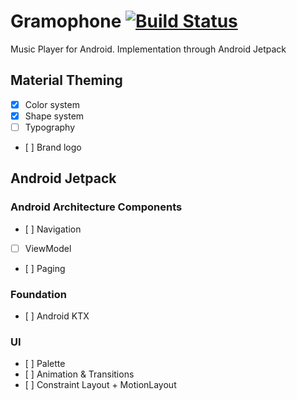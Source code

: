 # Gramophone [![Build Status](https://travis-ci.org/serbelga/Gramophone.svg?branch=master)](https://travis-ci.org/serbelga/Gramophone)

Music Player for Android. Implementation through Android Jetpack

## Material Theming
- [x] Color system
- [x] Shape system
- [ ] Typography
- [ ] Brand logo

## Android Jetpack

### Android Architecture Components
- [ ] Navigation
- [ ] ViewModel
- [ ] Paging

### Foundation
- [ ] Android KTX

### UI
- [ ] Palette
- [ ] Animation & Transitions
- [ ] Constraint Layout + MotionLayout
